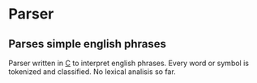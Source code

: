 # Parser
## Parses simple english phrases

Parser written in [C](https://en.wikipedia.org/wiki/C_(programming_language)) to interpret english phrases. Every word or symbol is tokenized and classified. No lexical analisis so far.
